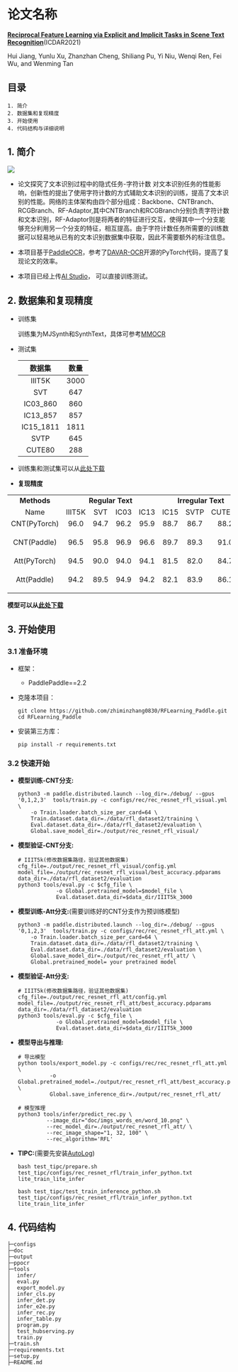 # 论文名称
[**Reciprocal Feature Learning via Explicit and
Implicit Tasks in Scene Text Recognition**](https://arxiv.org/abs/2105.06229.pdf)(ICDAR2021)

Hui Jiang, Yunlu Xu, Zhanzhan Cheng, Shiliang Pu, Yi Niu, Wenqi Ren, Fei Wu, and Wenming Tan
## 目录

```
1. 简介
2. 数据集和复现精度
3. 开始使用
4. 代码结构与详细说明
```


## 1. 简介



![](doc/rfl_arch.jpg)

* 论文探究了文本识别过程中的隐式任务-字符计数 对文本识别任务的性能影响，创新性的提出了使用字符计数的方式辅助文本识别的训练，提高了文本识别的性能。网络的主体架构由四个部分组成：Backbone、CNTBranch、RCGBranch、RF-Adaptor,其中CNTBranch和RCGBranch分别负责字符计数和文本识别，RF-Adaptor则是将两者的特征进行交互，使得其中一个分支能够充分利用另一个分支的特征，相互提高。由于字符计数任务所需要的训练数据可以轻易地从已有的文本识别数据集中获取，因此不需要额外的标注信息。

* 本项目基于[PaddleOCR](https://github.com/PaddlePaddle/PaddleOCR)，参考了[DAVAR-OCR](https://github.com/hikopensource/DAVAR-Lab-OCR/tree/main/demo/text_recognition/rflearning)开源的PyTorch代码，提高了复现论文的效率。


* 本项目已经上传[AI Studio](https://aistudio.baidu.com/aistudio/clusterprojectdetail/4466529)， 可以直接训练测试。

## 2. 数据集和复现精度

* 训练集


    训练集为MJSynth和SynthText，具体可参考[MMOCR](https://mmocr.readthedocs.io/en/latest/datasets/recog.html#mjsynth-syn90k)


* 测试集

    |  数据集  | 数量 |      
    | :-------: | :-------------: | 
    |  IIIT5K   |      3000       | 
    |    SVT    |       647       |
    | IC03_860  |       860       |  
    | IC13_857  |       857       |
    | IC15_1811 |      1811       | 
    |   SVTP    |       645       |
    |  CUTE80   |       288       |
* 训练集和测试集可以从[此处下载](https://aistudio.baidu.com/aistudio/datasetdetail/166485)

* **复现精度**


<table>
    <tr>
        <td><strong><center>Methods</center></strong></td>
        <td colspan="4"><strong><center>Regular Text</center></strong></td>
        <td colspan="3"><strong><center>Irregular Text</center></strong></td> 
        <td colspan="2"><center><strong>Avg acc</center></strong></td>
    <tr>
	<tr>
        <td><center> Name </center></td>
        <td><center> IIIT5K </center></td>
        <td><center> SVT </center></td>
        <td><center> IC03 </center></td>
        <td><center> IC13 </center></td>
        <td><center> IC15 </center></td>
        <td><center> SVTP </center></td>
        <td><center>CUTE80</center></td>
        <td><center>Avg</center></td>
        <td><center>Config</center></td>
	<tr>
    <tr>
        <td><center> CNT(PyTorch)</center></td>
        <td><center> 96.0 </center></td>
        <td><center> 94.7 </center></td>
        <td><center> 96.2 </center></td>
        <td><center> 95.9 </center></td>
        <td><center> 88.7 </center></td>
        <td><center> 86.7 </center></td>
        <td><center> 88.2 </center></td>
        <td><center> 92.34 </center></td>
        <td><center> - </center></td>
	<tr>
    <tr>
        <td><center> CNT(Paddle)</center></td>
        <td><center> 96.5 </center></td>
        <td><center> 95.8 </center></td>
        <td><center> 96.9 </center></td>
        <td><center> 96.6 </center></td>
        <td><center> 89.7 </center></td>
        <td><center> 89.3 </center></td>
        <td><center> 91.0 </center></td>
        <td><center> 93.68 </center></td>
        <td><center><p><a href="configs/rec/rec_resnet_rfl_visual.yml"> Config </a></p></center></td>
	<tr>
    <tr>
        <td><center> Att(PyTorch) </center></td>
        <td><center> 94.5 </center></td>
        <td><center> 90.0 </center></td>
        <td><center> 94.0 </center></td>
        <td><center> 94.1 </center></td>
        <td><center> 81.5 </center></td>
        <td><center> 82.0 </center></td>
        <td><center> 84.7 </center></td>
        <td><center> 88.68 </center></td>
        <td><center> - </center></td>
	<tr>
    <tr>
        <td><center> Att(Paddle) </center></td>
        <td><center> 94.2 </center></td>
        <td><center> 89.5 </center></td>
        <td><center> 94.9 </center></td>
        <td><center> 94.2 </center></td>
        <td><center> 82.1 </center></td>
        <td><center> 83.9 </center></td>
        <td><center> 86.1 </center></td>
        <td><center> 89.27 </center></td>
        <td><center> <p><a href="configs/rec/rec_resnet_rfl_att.yml"> Config </a></p> </center></td>
	<tr>
<table>

**模型可以从[此处下载](https://pan.baidu.com/s/18WmNq2x6RjEB4d5g31T18A?pwd=xy5e)**

## 3. 开始使用

### 3.1 准备环境

- 框架：
  - PaddlePaddle==2.2

- 克隆本项目：

      git clone https://github.com/zhiminzhang0830/RFLearning_Paddle.git
      cd RFLearning_Paddle

- 安装第三方库：

      pip install -r requirements.txt


### 3.2 快速开始

  * **模型训练-CNT分支:**
    
        python3 -m paddle.distributed.launch --log_dir=./debug/ --gpus '0,1,2,3'  tools/train.py -c configs/rec/rec_resnet_rfl_visual.yml \
            -o Train.loader.batch_size_per_card=64 \
            Train.dataset.data_dir=./data/rfl_dataset2/training \
            Eval.dataset.data_dir=./data/rfl_dataset2/evaluation \
            Global.save_model_dir=./output/rec_resnet_rfl_visual/ 

  * **模型验证-CNT分支:**

        # IIIT5k(修改数据集路径，验证其他数据集)
        cfg_file=./output/rec_resnet_rfl_visual/config.yml
        model_file=./output/rec_resnet_rfl_visual/best_accuracy.pdparams
        data_dir=./data/rfl_dataset2/evaluation
        python3 tools/eval.py -c $cfg_file \
                    -o Global.pretrained_model=$model_file \
                    Eval.dataset.data_dir=$data_dir/IIIT5k_3000

  * **模型训练-Att分支:**(需要训练好的CNT分支作为预训练模型)
    
        python3 -m paddle.distributed.launch --log_dir=./debug/ --gpus '0,1,2,3'  tools/train.py -c configs/rec/rec_resnet_rfl_att.yml \
            -o Train.loader.batch_size_per_card=64 \
            Train.dataset.data_dir=./data/rfl_dataset2/training \
            Eval.dataset.data_dir=./data/rfl_dataset2/evaluation \
            Global.save_model_dir=./output/rec_resnet_rfl_att/ \
            Global.pretrained_model= your pretrained model

  * **模型验证-Att分支:**

        # IIIT5k(修改数据集路径，验证其他数据集)
        cfg_file=./output/rec_resnet_rfl_att/config.yml
        model_file=./output/rec_resnet_rfl_att/best_accuracy.pdparams
        data_dir=./data/rfl_dataset2/evaluation
        python3 tools/eval.py -c $cfg_file \
                    -o Global.pretrained_model=$model_file \
                    Eval.dataset.data_dir=$data_dir/IIIT5k_3000

  * **模型导出与推理:**

        # 导出模型
        python tools/export_model.py -c configs/rec/rec_resnet_rfl_att.yml \
                  -o Global.pretrained_model=./output/rec_resnet_rfl_att/best_accuracy.pdparams \
                  Global.save_inference_dir=./output/rec_resnet_rfl_att/
        
        # 模型推理
        python3 tools/infer/predict_rec.py \
                 --image_dir="doc/imgs_words_en/word_10.png" \
                 --rec_model_dir=./output/rec_resnet_rfl_att/ \
                 --rec_image_shape="1, 32, 100" \
                 --rec_algorithm='RFL'


  * **TIPC:**(需要先安装[AutoLog](https://github.com/LDOUBLEV/AutoLog))
        
        bash test_tipc/prepare.sh test_tipc/configs/rec_resnet_rfl/train_infer_python.txt lite_train_lite_infer

        bash test_tipc/test_train_inference_python.sh test_tipc/configs/rec_resnet_rfl/train_infer_python.txt lite_train_lite_infer
    

## 4. 代码结构


    ├─configs
    ├─doc                        
    ├─output                           
    ├─ppocr      
    ├─tools                                            
    │  infer/                     
    │  eval.py                        
    │  export_model.py                        
    │  infer_cls.py                        
    │  infer_det.py                        
    │  infer_e2e.py                        
    │  infer_rec.py                        
    │  infer_table.py                        
    │  program.py                     
    │  test_hubserving.py                   
    │  train.py  
    ├─train.sh 
    ├─requirements.txt
    ├─setup.py 
    ├─README.md       





